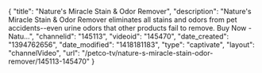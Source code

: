 {
    "title": "Nature's Miracle Stain & Odor Remover",
    "description": "Nature's Miracle Stain & Odor Remover eliminates all stains and odors from pet accidents--even urine odors that other products fail to remove. Buy Now - Natu...",
    "channelid": "145113",
    "videoid": "145470",
    "date_created": "1394762656",
    "date_modified": "1418181183",
    "type": "captivate",
    "layout": "channelVideo",
    "url": "\/petco-tv\/nature-s-miracle-stain-odor-remover\/145113-145470"
}